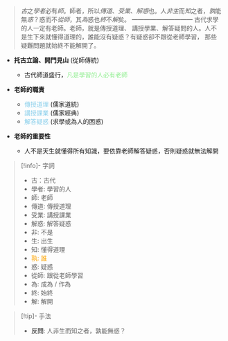 > *古*之*學者*必有*師*。師者，所以*傳道*、*受業*、*解惑*也。人*非生*而*知*之者，*孰*能無*惑*？惑而不*從師*，其*為*惑也*終*不*解*矣。
> ━━━━━━━━━━
> 古代求學的人一定有老師。老師，就是傳授道理、 講授學業、解答疑問的人。人不是生下來就懂得道理的，誰能沒有疑惑？有疑惑卻不跟從老師學習， 那些疑難問題就始終不能解開了。

- **托古立論、開門見山** (從師傳統)
	- 古代師道盛行，<span style="color: lightgreen">凡是學習的人必有老師</span>

- **老師的職責**
	- <span style="color: skyblue">傳授道理</span> (儒家道統)
	- <span style="color: skyblue">講授課業</span> (儒家經典)
	- <span style="color: skyblue">解答疑惑</span> (求學或為人的困惑)

- **老師的重要性**
	- 人不是天生就懂得所有知識，要依靠老師解答疑惑，否則疑惑就無法解開

> [!info]- 字詞
> - 古：古代
> - 學者: 學習的人
> - 師: 老師
> - 傳道: 傳授道理
> - 受業: 講授課業
> - 解惑: 解答疑惑
> - 非: 不是
> - 生: 出生
> - 知: 懂得道理
> - <span style="color: orange">孰: 誰</span>
> - 惑: 疑惑
> - 從師: 跟從老師學習
> - 為: 成為 / 作為
> - 終: 始終
> - 解: 解開

> [!tip]- 手法
> - **反問**: 人非生而知之者，孰能無惑？
